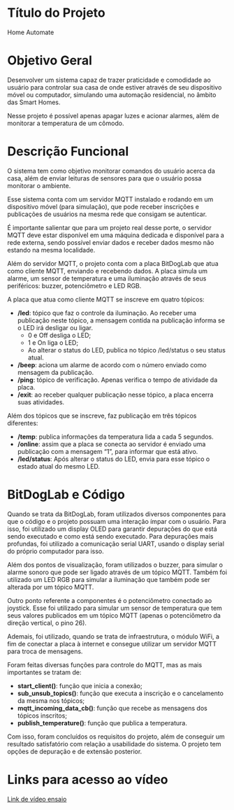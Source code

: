 # Título do Projeto  

Home Automate


# Objetivo Geral  

Desenvolver um sistema capaz de trazer praticidade e comodidade ao usuário para controlar sua casa de onde estiver através de seu dispositivo móvel ou computador, simulando uma automação residencial, no âmbito das Smart Homes.

Nesse projeto é possível apenas apagar luzes e acionar alarmes, além de monitorar a temperatura de um cômodo.


# Descrição Funcional  

O sistema tem como objetivo monitorar comandos do usuário acerca da casa, além de enviar leituras de sensores para que o usuário possa monitorar o ambiente.

Esse sistema conta com um servidor MQTT instalado e rodando em um dispositivo móvel (para simulação), que pode receber inscrições e publicações de usuários na mesma rede que consigam se autenticar.

É importante salientar que para um projeto real desse porte, o servidor MQTT deve estar disponível em uma máquina dedicada e disponível para a rede externa, sendo possível enviar dados e receber dados mesmo não estando na mesma localidade.

Além do servidor MQTT, o projeto conta com a placa BitDogLab que atua como cliente MQTT, enviando e recebendo dados. A placa simula um alarme, um sensor de temperatura e uma iluminação através de seus periféricos: buzzer, potenciômetro e LED RGB.

A placa que atua como cliente MQTT se inscreve em quatro tópicos:

- **/led**: tópico que faz o controle da iluminação. Ao receber uma publicação neste tópico, a mensagem contida na publicação informa se o LED irá desligar ou ligar.
  - 0 e Off desliga o LED;
  - 1 e On liga o LED;
  - Ao alterar o status do LED, publica no tópico /led/status o seu status atual.
- **/beep**: aciona um alarme de acordo com o número enviado como mensagem da publicação.
- **/ping**: tópico de verificação. Apenas verifica o tempo de atividade da placa.
- **/exit**: ao receber qualquer publicação nesse tópico, a placa encerra suas atividades.

Além dos tópicos que se inscreve, faz publicação em três tópicos diferentes:

- **/temp**: publica informações da temperatura lida a cada 5 segundos.
- **/online**: assim que a placa se conecta ao servidor é enviado uma publicação com a mensagem “1”, para informar que está ativo.
- **/led/status**: Após alterar o status do LED, envia para esse tópico o estado atual do mesmo LED.


# BitDogLab e Código

Quando se trata da BitDogLab, foram utilizados diversos componentes para que o código e o projeto possuam uma interação ímpar com o usuário. Para isso, foi utilizado um display OLED para garantir depurações do que está sendo executado e como está sendo executado. Para depurações mais profundas, foi utilizado a comunicação serial UART, usando o display serial do próprio computador para isso.

Além dos pontos de visualização, foram utilizados o buzzer, para simular o alarme sonoro que pode ser ligado através de um tópico MQTT. Também foi utilizado um LED RGB para simular a iluminação que também pode ser alterada por um tópico MQTT.

Outro ponto referente a componentes é o potenciômetro conectado ao joystick. Esse foi utilizado para simular um sensor de temperatura que tem seus valores publicados em um tópico MQTT (apenas o potenciômetro da direção vertical, o pino 26).

Ademais, foi utilizado, quando se trata de infraestrutura, o módulo WiFi, a fim de conectar a placa à internet e consegue utilizar um servidor MQTT para troca de mensagens.

Foram feitas diversas funções para controle do MQTT, mas as mais importantes se tratam de:
- **start_client()**: função que inicia a conexão;
- **sub_unsub_topics()**: função que executa a inscrição e o cancelamento da mesma nos tópicos;
- **mqtt_incoming_data_cb()**: função que recebe as mensagens dos tópicos inscritos;
- **publish_temperature()**: função que publica a temperatura.

Com isso, foram concluídos os requisitos do projeto, além de conseguir um resultado satisfatório com relação a usabilidade do sistema. O projeto tem opções de depuração e de extensão posterior.

# Links para acesso ao vídeo

[Link de vídeo ensaio](https://youtu.be/TBU2JrAHNL0)